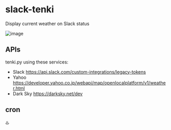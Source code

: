 # slack-tenki
Display current weather on Slack status

![image](https://user-images.githubusercontent.com/1373688/40588709-c54d5a70-621c-11e8-83b3-a35947a083ae.png)

## APIs
tenki.py using these services:
* Slack https://api.slack.com/custom-integrations/legacy-tokens
* Yahoo https://developer.yahoo.co.jp/webapi/map/openlocalplatform/v1/weather.html
* Dark Sky https://darksky.net/dev

## cron
♨️
